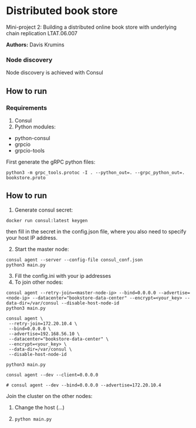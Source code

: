 # Distributed book store
Mini-project 2: Building a distributed online book store with underlying chain replication LTAT.06.007

**Authors:** Davis Krumins

### Node discovery

Node discovery is achieved with Consul


## How to run

### Requirements
1. Consul
2. Python modules:
- python-consul
- grpcio
- grpcio-tools

First generate the gRPC python files:
```
python3 -m grpc_tools.protoc -I . --python_out=. --grpc_python_out=. bookstore.proto
```

## How to run

1. Generate consul secret:
```
docker run consul:latest keygen
```
then fill in the secret in the config.json file, where you also need to specify your host IP address.

2. Start the master node:
```
consul agent --server --config-file consul_conf.json
python3 main.py
```
3. Fill the config.ini with your ip addresses
4. To join other nodes:
```
consul agent --retry-join=<master-node-ip> --bind=0.0.0.0 --advertise=<node-ip> --datacenter="bookstore-data-center" --encrypt=<your_key> --data-dir=/var/consul --disable-host-node-id
python3 main.py
```

```
consul agent \
 --retry-join=172.20.10.4 \
 --bind=0.0.0.0 \
 --advertise=192.168.56.10 \
 --datacenter="bookstore-data-center" \
 --encrypt=<your_key> \
 --data-dir=/var/consul \
 --disable-host-node-id

python3 main.py
```

```
consul agent --dev --client=0.0.0.0

# consul agent --dev --bind=0.0.0.0 --advertise=172.20.10.4
```

Join the cluster on the other nodes:
1. Change the host (...)
2.  ```
	python main.py
	```
